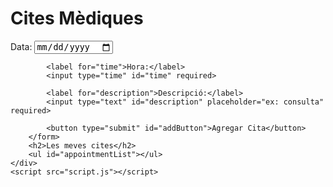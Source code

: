 <!DOCTYPE html>
<html lang="es">
<head>
    <meta charset="UTF-8">
    <meta name="viewport" content="width=device-width, initial-scale=1.0">
    <title>Cites Mèdiques</title>
    <link rel="shortcut icon" href="icon-512.png">
    <link rel="stylesheet" href="styles.css">
    <link rel="manifest" href="manifest.json">
<script>
    if ('serviceWorker' in navigator) {
        navigator.serviceWorker.register('./service-worker.js')
            .then(() => console.log('Service Worker registrado'));
    }
</script>

</head>
<body>
    <div class="container">
        <h1>Cites Mèdiques</h1>
        <form id="appointmentForm">
            <label for="date">Data:</label>
            <input type="date" id="date" required>
            
            <label for="time">Hora:</label>
            <input type="time" id="time" required>
            
            <label for="description">Descripció:</label>
            <input type="text" id="description" placeholder="ex: consulta" required>
            
            <button type="submit" id="addButton">Agregar Cita</button>
        </form>
        <h2>Les meves cites</h2>
        <ul id="appointmentList"></ul>
    </div>
    <script src="script.js"></script>
</body>
</html>


